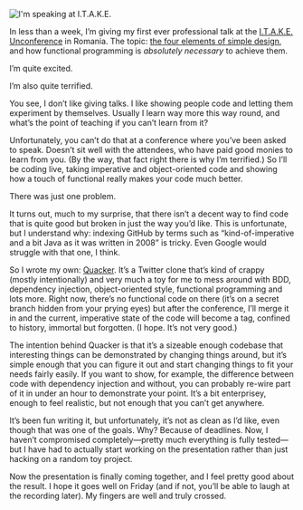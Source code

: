 <!--
id: 51465038762
link: http://monospacedmonologues.com/post/51465038762/live-coding-at-a-conference-and-why-it-is-scary
slug: live-coding-at-a-conference-and-why-it-is-scary
date: Mon May 27 2013 11:25:00 GMT+0100 (BST)
publish: 2013-05-027
tags: 
title: Live Coding at a Conference, and why it is Scary
-->


![I'm speaking at I.T.A.K.E.](http://i.imgur.com/X6MvZiU.png)

In less than a week, I’m giving my first ever professional talk at the
[I.T.A.K.E. Unconference](http://itakeunconf.com/) in Romania. The
topic: [the four elements of simple
design](http://www.jbrains.ca/permalink/the-four-elements-of-simple-design),
and how functional programming is *absolutely necessary* to achieve
them.

I’m quite excited.

I’m also quite terrified.

You see, I don’t like giving talks. I like showing people code and
letting them experiment by themselves. Usually I learn way more this way
round, and what’s the point of teaching if you can’t learn from it?

Unfortunately, you can’t do that at a conference where you’ve been asked
to speak. Doesn’t sit well with the attendees, who have paid good monies
to learn from you. (By the way, that fact right there is why I’m
terrified.) So I’ll be coding live, taking imperative and
object-oriented code and showing how a touch of functional really makes
your code much better.

There was just one problem.

It turns out, much to my surprise, that there isn’t a decent way to find
code that is quite good but broken in just the way you’d like. This is
unfortunate, but I understand why: indexing GitHub by terms such as
“kind-of-imperative and a bit Java as it was written in 2008” is tricky.
Even Google would struggle with that one, I think.

So I wrote my own: [Quacker](https://github.com/SamirTalwar/Quacker).
It’s a Twitter clone that’s kind of crappy (mostly intentionally) and
very much a toy for me to mess around with BDD, dependency injection,
object-oriented style, functional programming and lots more. Right now,
there’s no functional code on there (it’s on a secret branch hidden from
your prying eyes) but after the conference, I’ll merge it in and the
current, imperative state of the code will become a tag, confined to
history, immortal but forgotten. (I hope. It’s not very good.)

The intention behind Quacker is that it’s a sizeable enough codebase
that interesting things can be demonstrated by changing things around,
but it’s simple enough that you can figure it out and start changing
things to fit your needs fairly easily. If you want to show, for
example, the difference between code with dependency injection and
without, you can probably re-wire part of it in under an hour to
demonstrate your point. It’s a bit enterprisey, enough to feel
realistic, but not enough that you can’t get anywhere.

It’s been fun writing it, but unfortunately, it’s not as clean as I’d
like, even though that was one of the goals. Why? Because of deadlines.
Now, I haven’t compromised completely—pretty much everything is fully
tested—but I have had to actually start working on the presentation
rather than just hacking on a random toy project.

Now the presentation is finally coming together, and I feel pretty good
about the result. I hope it goes well on Friday (and if not, you’ll be
able to laugh at the recording later). My fingers are well and truly
crossed.

